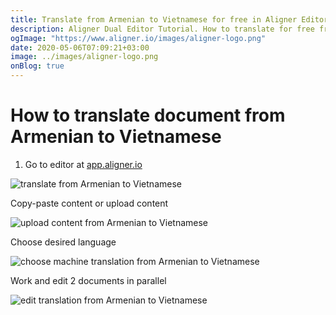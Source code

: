 ```yaml
---
title: Translate from Armenian to Vietnamese for free in Aligner Editor
description: Aligner Dual Editor Tutorial. How to translate for free from Armenian to Vietnamese. Aligner is multilingual document management platform. 
ogImage: "https://www.aligner.io/images/aligner-logo.png"
date: 2020-05-06T07:09:21+03:00
image: ../images/aligner-logo.png
onBlog: true
---
```


# How to translate document from Armenian to Vietnamese

1. Go to editor at [app.aligner.io](https://app.aligner.io "Aligner App web page")

![translate from Armenian to Vietnamese](../aligner-blank-editor.png "translate from Armenian to Vietnamese")

Copy-paste content or upload content

![upload content from Armenian to Vietnamese](../aligner-uploaded-document.png "upload content from Armenian to Vietnamese")

Choose desired language

![choose machine translation from Armenian to Vietnamese](../aligner-language-dropdown.png "choose machine translation from Armenian to Vietnamese")

Work and edit 2 documents in parallel

![edit translation from Armenian to Vietnamese](../aligner-double-sitded-editor.png "edit translation from Armenian to Vietnamese")

